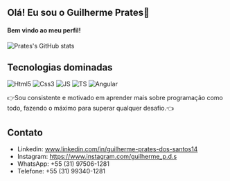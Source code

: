 ## Olá! Eu sou o Guilherme Prates👋
#### Bem vindo ao meu perfil!
![Prates's GitHub stats](https://github-readme-stats.vercel.app/api?username=Prates14&show_icons=true&theme=transparent)

## Tecnologias dominadas
<div style= "display: inline-block" >
  <img aling="center" alt="Html5" src="https://img.shields.io/badge/HTML5-E34F26?style=for-the-badge&logo=html5&logoColor=white">
  <img aling="center" alt="Css3" src="https://img.shields.io/badge/CSS3-1572B6?style=for-the-badge&logo=css3&logoColor=white">
  <img aling="center" alt="JS" src="https://img.shields.io/badge/JavaScript-F7DF1E?style=for-the-badge&logo=javascript&logoColor=black">
  <img aling="center" alt="TS" src="https://img.shields.io/badge/typescript-%23007ACC.svg?style=for-the-badge&logo=typescript&logoColor=white">
  <img aling="center" alt="Angular" src="https://img.shields.io/badge/angular-%23DD0031.svg?style=for-the-badge&logo=angular&logoColor=white">
</div></br>

👉Sou consistente e motivado em aprender mais sobre programação como todo, fazendo o máximo para superar qualquer desafio.👈
## Contato
- Linkedin: www.linkedin.com/in/guilherme-prates-dos-santos14
- Instagram: https://www.instagram.com/guilherme_p.d.s
- WhatsApp: +55 (31) 97506-1281
- Telefone: +55 (31) 99340-1281
